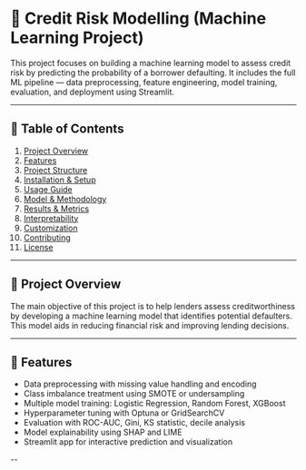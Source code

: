 # 🏦 Credit Risk Modelling (Machine Learning Project)

This project focuses on building a machine learning model to assess credit risk by predicting the probability of a borrower defaulting. It includes the full ML pipeline — data preprocessing, feature engineering, model training, evaluation, and deployment using Streamlit.

---

## 📌 Table of Contents

1. [Project Overview](#project-overview)  
2. [Features](#features)  
3. [Project Structure](#project-structure)  
4. [Installation & Setup](#installation--setup)  
5. [Usage Guide](#usage-guide)  
6. [Model & Methodology](#model--methodology)  
7. [Results & Metrics](#results--metrics)  
8. [Interpretability](#interpretability)  
9. [Customization](#customization)  
10. [Contributing](#contributing)  
11. [License](#license)  

---

## 📖 Project Overview

The main objective of this project is to help lenders assess creditworthiness by developing a machine learning model that identifies potential defaulters. This model aids in reducing financial risk and improving lending decisions.

---

## 🚀 Features

- Data preprocessing with missing value handling and encoding
- Class imbalance treatment using SMOTE or undersampling
- Multiple model training: Logistic Regression, Random Forest, XGBoost
- Hyperparameter tuning with Optuna or GridSearchCV
- Evaluation with ROC-AUC, Gini, KS statistic, decile analysis
- Model explainability using SHAP and LIME
- Streamlit app for interactive prediction and visualization

--



